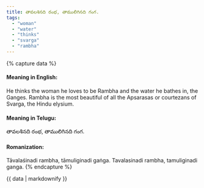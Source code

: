 ```yaml
---
title: తావలశినది రంభ, తాములిగినది గంగ.
tags:
  - "woman"
  - "water"
  - "thinks"
  - "svarga"
  - "rambha"
---
```


{% capture data %}
#### Meaning in English:
He thinks the woman he loves to be Rambha and the water he bathes in, the Ganges.
Rambha is the most beautiful of all the Apsarasas or courtezans of Svarga, the Hindu elysium.

#### Meaning in Telugu:
తావలశినది రంభ, తాములిగినది గంగ.

#### Romanization:
Tāvalaśinadi rambha, tāmuliginadi gaṅga.
Tavalasinadi rambha, tamuliginadi ganga.
{% endcapture %}

{{ data | markdownify }}

